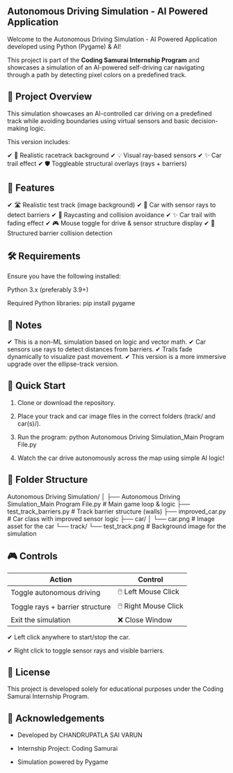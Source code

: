 ## Autonomous Driving Simulation - AI Powered Application
Welcome to the Autonomous Driving Simulation - AI Powered Application developed using Python (Pygame) & AI!

This project is part of the **Coding Samurai Internship Program** and showcases a simulation of an AI-powered self-driving car navigating through a path by detecting pixel colors on a predefined track.

## 🎯 Project Overview
This simulation showcases an AI-controlled car driving on a predefined track while avoiding boundaries using virtual sensors and basic decision-making logic.

This version includes:

✔ 🏁 Realistic racetrack background
✔ 💡 Visual ray-based sensors
✔ ✨ Car trail effect
✔ 🛡️ Toggleable structural overlays (rays + barriers)

## 🚗 Features

✔ 🛣️ Realistic test track (image background)
✔ 🚗 Car with sensor rays to detect barriers
✔ 📏 Raycasting and collision avoidance
✔ ✨ Car trail with fading effect
✔ 🎮 Mouse toggle for drive & sensor structure display
✔ 📐 Structured barrier collision detection

## 🛠 Requirements
Ensure you have the following installed:

Python 3.x (preferably 3.9+)

Required Python libraries:
    pip install pygame

## 📌 Notes

✔ This is a non-ML simulation based on logic and vector math.
✔ Car sensors use rays to detect distances from barriers.
✔ Trails fade dynamically to visualize past movement.
✔ This version is a more immersive upgrade over the ellipse-track version.

## 🚀 Quick Start
1. Clone or download the repository.

2. Place your track and car image files in the correct folders (track/ and car(s)/).

3. Run the program:
    python Autonomous Driving Simulation_Main Program File.py

4. Watch the car drive autonomously across the map using simple AI logic!

 ## 📁 Folder Structure
Autonomous Driving Simulation/
│
├── Autonomous Driving Simulation_Main Program File.py   # Main game loop & logic
├── test_track_barriers.py                               # Track barrier structure (walls)
├── improved_car.py                                      # Car class with improved sensor logic
├── car/
│   └── car.png                                          # Image asset for the car
└── track/
    └── test_track.png                                   # Background image for the simulation


## 🎮 Controls

| Action                          | Control                |
| ------------------------------- | -----------------------|
| Toggle autonomous driving       | 🖱️ Left Mouse Click    |
| Toggle rays + barrier structure | 🖱️ Right Mouse Click   |
| Exit the simulation             | ❌ Close Window        |

✔ Left click anywhere to start/stop the car.

✔ Right click to toggle sensor rays and visible barriers.


## 📄 License
This project is developed solely for educational purposes under the Coding Samurai Internship Program.

## 🙏 Acknowledgements
- Developed by CHANDRUPATLA SAI VARUN

- Internship Project: Coding Samurai

- Simulation powered by Pygame
